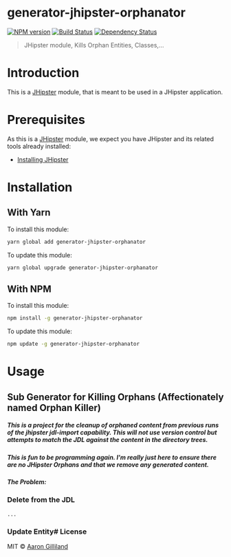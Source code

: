 # generator-jhipster-orphanator
[![NPM version][npm-image]][npm-url] [![Build Status][travis-image]][travis-url] [![Dependency Status][daviddm-image]][daviddm-url]
> JHipster module, Kills Orphan Entities, Classes,...

# Introduction

This is a [JHipster](http://jhipster.github.io/) module, that is meant to be used in a JHipster application.

# Prerequisites

As this is a [JHipster](http://jhipster.github.io/) module, we expect you have JHipster and its related tools already installed:

- [Installing JHipster](https://jhipster.github.io/installation.html)

# Installation

## With Yarn

To install this module:

```bash
yarn global add generator-jhipster-orphanator
```

To update this module:

```bash
yarn global upgrade generator-jhipster-orphanator
```

## With NPM

To install this module:

```bash
npm install -g generator-jhipster-orphanator
```

To update this module:

```bash
npm update -g generator-jhipster-orphanator
```

# Usage

## Sub Generator for Killing Orphans (Affectionately named Orphan Killer)

##### This is a project for the cleanup of orphaned content from previous runs of the jhipster jdl-import capability. This will not use version control but attempts to match the JDL against the content in the directory trees.

##### This is fun to be programming again. I'm really just here to ensure there are no JHipster Orphans and that we remove any generated content.

##### The Problem:

### Delete from the JDL

```
...

 ```

 ### Update Entity# License

MIT © [Aaron Gilliland](https://github.com/aarongilliland)


[npm-image]: https://img.shields.io/npm/v/generator-jhipster-orphanator.svg
[npm-url]: https://npmjs.org/package/generator-jhipster-orphanator
[travis-image]: https://travis-ci.org/aarongilliland/generator-jhipster-orphanator.svg?branch=master
[travis-url]: https://travis-ci.org/aarongilliland/generator-jhipster-orphanator
[daviddm-image]: https://david-dm.org/aarongilliland/generator-jhipster-orphanator.svg?theme=shields.io
[daviddm-url]: https://david-dm.org/aarongilliland/generator-jhipster-orphanator
